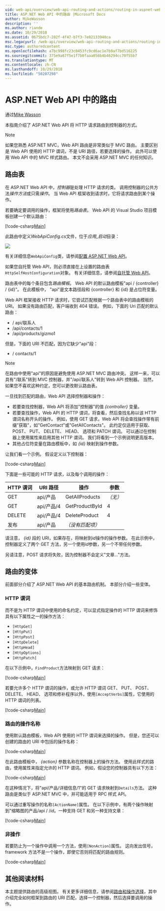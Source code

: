 ```yaml
---
uid: web-api/overview/web-api-routing-and-actions/routing-in-aspnet-web-api
title: ASP.NET Web API 中的路由 |Microsoft Docs
author: MikeWasson
description: ''
ms.author: riande
ms.date: 10/29/2018
ms.assetid: 0675bdc7-282f-4f47-b7f3-7e02133940ca
msc.legacyurl: /web-api/overview/web-api-routing-and-actions/routing-in-aspnet-web-api
msc.type: authoredcontent
ms.openlocfilehash: a7bc998fc23c0453fc9cd6ac1e7b9af7bd516225
ms.sourcegitcommit: 375e9a67f5e1f7b0faaa056b4b46294cc70f55b7
ms.translationtype: MT
ms.contentlocale: zh-CN
ms.lasthandoff: 10/29/2018
ms.locfileid: "50207298"
---
```

<a name="routing-in-aspnet-web-api"></a>ASP.NET Web API 中的路由
====================
通过[Mike Wasson](https://github.com/MikeWasson)

本指南介绍了 ASP.NET Web API 将 HTTP 请求路由到控制器的方式。

> [!NOTE]
> 如果您熟悉 ASP.NET MVC，Web API 路由是非常类似于 MVC 路由。 主要区别是 Web API 使用的 HTTP 谓词，不是 URI 路径，若要选择的操作。 此外可以使用 Web API 中的 MVC 样式路由。 本文不会采用 ASP.NET MVC 的任何知识。

## <a name="routing-tables"></a>路由表

在 ASP.NET Web API 中，*控制器*是处理 HTTP 请求的类。 调用控制器的公共方法*操作方法*或只需*操作*。 当 Web API 框架收到请求时，它将请求路由到某个操作。

若要确定要调用的操作，框架将使用*路由表*。 Web API 的 Visual Studio 项目模板创建一个默认路由：

[!code-csharp[Main](routing-in-aspnet-web-api/samples/sample1.cs)]

此路由中定义*WebApiConfig.cs*文件，位于*应用\_启动*目录：

![](routing-in-aspnet-web-api/_static/image1.png)

有关详细信息`WebApiConfig`类，请参阅[配置 ASP.NET Web API](../advanced/configuring-aspnet-web-api.md)。

如果您自托管 Web API，则必须直接在上设置的路由表`HttpSelfHostConfiguration`对象。 有关详细信息，请参阅[自托管 Web API](../older-versions/self-host-a-web-api.md)。

路由表中的每个条目包含*路由模板*。 Web API 的默认路由模板&quot;api / {controller} / {id}&quot;。 在此模板中， &quot;api&quot;是文本路径段和 {controller} 和 {id} 是占位符变量。

Web API 框架接收 HTTP 请求时，它尝试匹配根据一个路由表中的路由模板的 URI。 如果没有路由匹配，客户端收到 404 错误。 例如，下面的 Uri 匹配的默认路由：

- / api/联系人
- /api/contacts/1
- /api/products/gizmo1

但是，下面的 URI 不匹配，因为它缺少&quot;api&quot;段：

- / contacts/1

> [!NOTE]
> 在路由中使用"api"的原因是避免使用 ASP.NET MVC 路由冲突。 这样一来，可以具有&quot;/联系&quot;转到 MVC 控制器，并&quot;/api/联系人&quot;转到 Web API 控制器。 当然，如果您不喜欢这种约定，您可以更改默认路由表。

一旦找到匹配的路由，Web API 选择控制器和操作：

- 若要查找控制器，Web API 将添加&quot;控制器&quot;的值 *{controller}* 变量。
- 若要查找操作，Web API 的 HTTP 谓词，将查看，然后查找名称以该 HTTP 谓词名称开头的操作。 例如，使用 GET 请求，Web API 将会查找操作带有前缀&quot;获取&quot;，如&quot;GetContact&quot;或&quot;GetAllContacts&quot;。 此约定仅适用于获取、 POST、 PUT、 DELETE、 HEAD、 选项和 PATCH 谓词。 可以通过在控制器上使用属性来启用其他 HTTP 谓词。 我们将看到一个示例说明更高版本。
- 其他占位符变量在路由模板中，如 *{id}* 映射到操作参数。

让我们看一个示例。 假设定义以下控制器：

[!code-csharp[Main](routing-in-aspnet-web-api/samples/sample2.cs)]

下面是一些可能的 HTTP 请求，以及每个调用的操作：

| HTTP 谓词 | URI 路径 | 操作 | 参数 |
| --- | --- | --- | --- |
| GET | api/产品 | GetAllProducts | *（无）* |
| GET | api/产品/4 | GetProductById | 4 |
| DELETE | api/产品/4 | DeleteProduct | 4 |
| 发布 | api/产品 | *（没有匹配项）* |  |

请注意， *{id}* 段的 URI，如果存在，将映射到*id*操作的操作参数。 在此示例中，控制器定义了两个 GET 方法，另一个使用*id*参数，另一个不带任何参数。

另请注意，POST 请求将失败，因为控制器不会定义&quot;文章...&quot;方法。

## <a name="routing-variations"></a>路由的变体

前面部分介绍了 ASP.NET Web API 的基本路由机制。 本部分介绍一些变体。

### <a name="http-verbs"></a>HTTP 谓词

而不是为 HTTP 谓词中使用的命名约定，可以显式指定操作的 HTTP 谓词来修饰具有以下属性之一的操作方法：

- `[HttpGet]`
- `[HttpPut]`
- `[HttpPost]`
- `[HttpDelete]`
- `[HttpHead]`
- `[HttpOptions]`
- `[HttpPatch]`

在以下示例中，`FindProduct`方法映射到 GET 请求：

[!code-csharp[Main](routing-in-aspnet-web-api/samples/sample3.cs)]

若要允许多个 HTTP 谓词的操作，或允许 HTTP 谓词 GET、 PUT、 POST、 DELETE、 HEAD、 选项和修补程序以外，使用`[AcceptVerbs]`属性，它使用的 HTTP 谓词的列表。

[!code-csharp[Main](routing-in-aspnet-web-api/samples/sample4.cs)]

<a id="routing_by_action_name"></a>
### <a name="routing-by-action-name"></a>路由的操作名称

使用默认路由模板，Web API 使用的 HTTP 谓词来选择的操作。 但是，您还可以创建的路由的 URI 中包括的操作名称：

[!code-csharp[Main](routing-in-aspnet-web-api/samples/sample5.cs)]

在此路由模板中， *{action}* 参数名称在控制器上的操作方法。 使用此样式的路由，使用属性来指定允许的 HTTP 谓词。 例如，假设您的控制器具有以下方法：

[!code-csharp[Main](routing-in-aspnet-web-api/samples/sample6.cs)]

在这种情况下，将"api/产品/详细信息/1"的 GET 请求映射到`Details`方法。 这种路由是类似于 ASP.NET MVC 中，并可能适用于 RPC 样式 API。

可以通过重写操作的名称`[ActionName]`属性。 在以下示例中，有两个操作映射到&quot;缩略图的产品/api / /*id*。一种支持 GET 和另一种支持文章：

[!code-csharp[Main](routing-in-aspnet-web-api/samples/sample7.cs)]

### <a name="non-actions"></a>非操作

若要防止为一个操作中调用一个方法，使用`[NonAction]`属性。 这向发出信号，framework 方法不是一个操作，即使它否则将匹配的路由规则。

[!code-csharp[Main](routing-in-aspnet-web-api/samples/sample8.cs)]

## <a name="further-reading"></a>其他阅读材料

本主题提供路由的高级视图。 有关更多详细信息，请参阅[路由和操作选择](routing-and-action-selection.md)，其中介绍完全如何框架到路由的 URI 匹配，选择一个控制器，然后选择要调用的操作。
